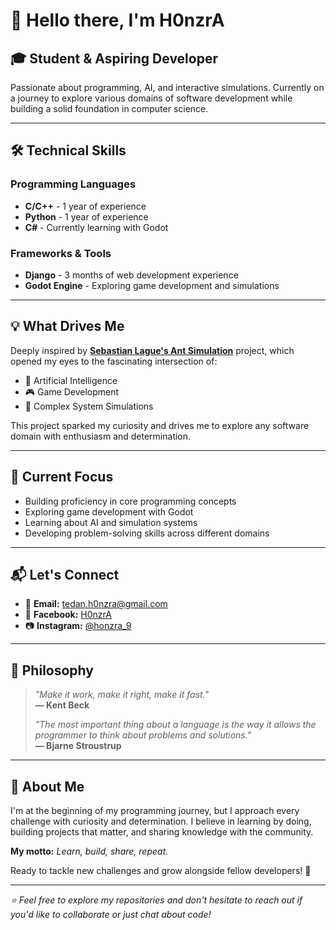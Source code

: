 # 👋 Hello there, I'm H0nzrA

## 🎓 Student & Aspiring Developer

Passionate about programming, AI, and interactive simulations. Currently on a journey to explore various domains of software development while building a solid foundation in computer science.

---

## 🛠️ Technical Skills

### Programming Languages

- **C/C++** - 1 year of experience
- **Python** - 1 year of experience  
- **C#** - Currently learning with Godot

### Frameworks & Tools

- **Django** - 3 months of web development experience
- **Godot Engine** - Exploring game development and simulations

---

## 💡 What Drives Me

Deeply inspired by **[Sebastian Lague's Ant Simulation](https://github.com/SebLague/Ant-Simulation.git)** project, which opened my eyes to the fascinating intersection of:

- 🤖 Artificial Intelligence
- 🎮 Game Development
- 🔬 Complex System Simulations

This project sparked my curiosity and drives me to explore any software domain with enthusiasm and determination.

---

## 🎯 Current Focus

- Building proficiency in core programming concepts
- Exploring game development with Godot
- Learning about AI and simulation systems
- Developing problem-solving skills across different domains

---

## 📬 Let's Connect

- 📧 **Email:** [tedan.h0nzra@gmail.com](mailto:tedan.h0nzra@gmail.com)
- 👤 **Facebook:** [H0nzrA](https://web.facebook.com/H0nzrA)
- 📷 **Instagram:** [@honzra_9](https://www.instagram.com/honzra_9)

---

## 💭 Philosophy

> *"Make it work, make it right, make it fast."*  
> **— Kent Beck**
>
> *"The most important thing about a language is the way it allows the programmer to think about problems and solutions."*  
> **— Bjarne Stroustrup**

---

## 🚀 About Me

I'm at the beginning of my programming journey, but I approach every challenge with curiosity and determination. I believe in learning by doing, building projects that matter, and sharing knowledge with the community.

**My motto:** *Learn, build, share, repeat.*

Ready to tackle new challenges and grow alongside fellow developers! 🌱

---

*⭐ Feel free to explore my repositories and don't hesitate to reach out if you'd like to collaborate or just chat about code!*
